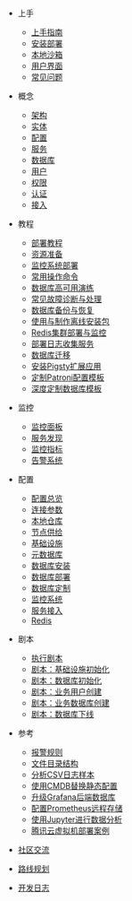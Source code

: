 - 上手
  - [上手指南](s-intro.md)
  - [安装部署](s-install.md)
  - [本地沙箱](s-sandbox.md)
  - [用户界面](s-interface.md)
  - [常见问题](s-faq.md)

- 概念
  - [架构](c-arch.md)
  - [实体](c-entity.md)
  - [配置](c-config.md)
  - [服务](c-service.md)
  - [数据库](c-database.md)
  - [用户](c-user.md)
  - [权限](c-privilege.md)
  - [认证](c-auth.md)
  - [接入](c-access.md)  
  
- 教程
  - [部署教程](t-deploy.md)
  - [资源准备](t-prepare.md)
  - [监控系统部署](t-monly.md)
  - [常用操作命令](t-operation.md)
  - [数据库高可用演练](t-ha-drill.md)
  - [常见故障诊断与处理](t-failure.md)
  - [数据库备份与恢复](t-backup.md)
  - [使用与制作离线安装包](t-offline.md)
  - [Redis集群部署与监控](t-redis.md)
  - [部署日志收集服务](t-logging.md)
  - [数据库迁移](t-migration.md)
  - [安装Pigsty扩展应用](t-application.md)
  - [定制Patroni配置模板](t-patroni-template.md)
  - [深度定制数据库模板](t-customize-template.md)

- 监控
  - [监控面板](m-dashboard.md)
  - [服务发现](m-discovery.md)
  - [监控指标](m-metric.md)
  - [告警系统](m-alert.md)

- 配置
  - [配置总览](v-config.md)
  - [连接参数](v-connect.md)
  - [本地仓库](v-repo.md)
  - [节点供给](v-node.md)
  - [基础设施](v-meta.md)
  - [元数据库](v-dcs.md)
  - [数据库安装](v-pg-install.md)
  - [数据库部署](v-pg-provision.md)
  - [数据库定制](v-pg-template.md)
  - [监控系统](v-monitor.md)
  - [服务接入](v-service.md)
  - [Redis](v-redis.md)

- 剧本
  - [执行剧本](p-playbook.md)
  - [剧本：基础设施初始化](p-infra.md)
  - [剧本：数据库初始化](p-pgsql.md)
  - [剧本：业务用户创建](p-pgsql-createuser.md)  
  - [剧本：业务数据库创建](p-pgsql-createdb.md)
  - [剧本：数据库下线](p-pgsql-remove.md)
  
- 参考
  - [报警规则](r-alert.md)
  - [文件目录结构](r-fhs.md)
  - [分析CSV日志样本](t-log-analysis.md)
  - [使用CMDB替换静态配置](t-cmdb.md)
  - [升级Grafana后端数据库](t-grafana-upgrade.md)
  - [配置Prometheus远程存储](t-promscale.md)
  - [使用Jupyter进行数据分析](t-jupyter.md)
  - [腾讯云虚拟机部署案例](t-vpc-deploy.md)


- [社区交流](community.md)
- [路线规划](../roadmap.md)
- [开发日志](devlog)
